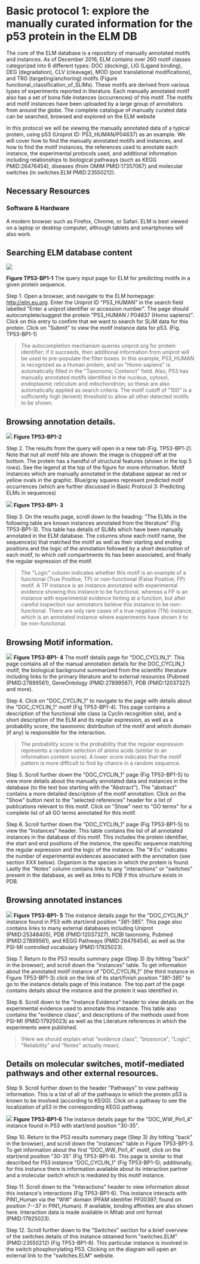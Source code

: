 # Basic protocol 1: explore the manually curated information for the p53 protein in the ELM DB

The core of the ELM database is a repository of manually annotated
motifs and instances. As of December 2016, ELM contains over 260 motif classes
categorized into 6 different types: DOC (docking), LIG (Ligand binding), DEG
(degradation), CLV (cleavage), MOD (post translational modifications), and
TRG (targeting/anchoring) motifs (Figure functional_classification_of_SLiMs). These motifs are derived from various types
of experiments reported in literature. Each manually annotated motif also has a
set of bona fide instances (occurrences) of this motif. The motifs and motif
instances have been uploaded by a large group of annotators from around the
globe. The complete catalogue of manually curated data can be searched, browsed
and explored on the ELM website

In this protocol we will be viewing the manually annotated data of a typical
protein, using p53 (Uniprot ID: P53_HUMAN/P04637) as an example. We will cover how to
find the manually annotated motifs and instances, and how to find the motif
instances, the references used to annotate each instance, the experimental
protocols used, and additional information including relationships to biological
pathways (such as KEGG PMID:26476454), diseases (from OMIM PMID:17357067) and molecular switches (in switches.ELM PMID:23550212).

## Necessary Resources

### Software & Hardware

A modern browser such as Firefox, Chrome, or Safari.
ELM is best viewed on a laptop or desktop computer, although tablets and
smartphones will also work.

## Searching ELM database content

![](Figures/TP53_1/elm_search.png)

**Figure TP53-BP1-1** The query input page for ELM for predicting motifs in a given protein sequence.

Step 1. Open a browser, and navigate to the ELM homepage: http://elm.eu.org.
Enter the Uniprot ID "P53_HUMAN" in the search field labelled "Enter a uniprot
identifier or accession number". The page should autocomplete/suggest the
protein "P53_HUMAN / P04637 (Homo sapiens)". Click on this entry to confirm
that we want to search for SLiM data for this protein. Click on "Submit" to
view the motif instance data for p53. (Fig. TP53-BP1-1)

> The autocompletion mechanism queries uniprot.org for protein identifier;
> if it succeeds, then additional information from uniprot
> will be used to pre-populate the filter boxes. In this example,
> P53_HUMAN is recognized as a Human protein, and so "Homo sapiens" is
> automatically filled in the "Taxonomic Contenct" field. Also, P53 has manually
> annotated motifs identified in the nucleus, cytosol, endoplasmic reticulum
> and mitochondrion, so these are also automatically applied as search
> criteria. The motif cutoff of "100" is a sufficiently high (lenient) threshold
> to allow all other detected motifs to be shown.

## Browsing annotation details. 

![](Figures/TP53_1/elm_results_summary.png)
**Figure TP53-BP1-2**

Step 2. The results from the query will open in a new tab (Fig. TP53-BP1-2).
Note that not all motif hits are
shown: the image is chopped off at the bottom. The protein has a handful of
structural features (shown in the top 5 rows). See the legend at the top of the
figure for more information. Motif instances which are manually annotated in
the database appear as red or yellow ovals in the graphic. Blue/gray squares
represent predicted motif occurrences (which are further discussed in Basic
Protocol 3: Predicting ELMs in sequences)


![](Figures/TP53_1/elm_results_known.png)
**Figure TP53-BP1- 3**

Step 3. On the results page, scroll down to the heading: "The ELMs in the
following table are known instances annotated from the literature" (Fig TP53-BP1-3).
This table has details of SLiMs which have been manually annotated in the ELM
database. The columns show each motif name, the sequence(s) that matched the
motif as well as their starting and ending positions and the logic of the annotation
followed by a short description of each motif, to which cell compartments its
has been associated, and finally the regular expression of the motif.

> The "Logic" column indicates whether this motif is an example of a functional
> (True Positive, TP) or non-functional (False Positive, FP) motif. A TP
> instance is an instance annotated with experimental evidence showing this
> instance to be functional, whereas a FP is an instance with experimental
> evidence hinting at a function, but after careful inspection our annotators
> believe this instance to be non-functional. There are only rare cases of a
> true negative (TN) instance, which is an annotated instance where experiments
> have shown it to be non-functional.

## Browsing Motif information.

![](Figures/TP53_1/doc_cyclin_1_class.png)
**Figure TP53-BP1- 4** The motif details page for "DOC_CYCLIN_1". This page
contains all of the manual annotation details for the DOC_CYCLIN_1 motif,
the biological background summarized from the scientific literature including
links to the primary literature and to external resources (Pubmed (PMID:27899561),
GeneOntology (PMID:27899567), PDB (PMID:12037327) and more).

Step 4.  Click on "DOC_CYCLIN_1" to navigate to the page with details about the
"DOC_CYCLIN_1" motif (Fig TP53-BP1-4). This page contains a description of the
functional site class (a Cyclin recognition site), and a short description of
the ELM and its regular expression, as well as a probability score, the
taxonomic distribution of the motif and which domain (if any) is responsible
for the interaction.

> The probability score is the probability that the regular expression
> represents a random selection of amino acids (similar to an information
> content score). A lower score indicates that the motif pattern is more 
> difficult to find by chance in a random sequence.

Step 5. Scroll further down the "DOC_CYCLIN_1" page (Fig TP53-BP1-5) to view
more details about the manually annotated data and instances in the database
(to the text box starting with the "Abstract"). The "abstract" contains a more
detailed description of the motif annotation. Click on the "Show" button next
to the "selected references" header for a list of publications relevant to this
motif. Click on "Show" next to "GO terms" for a complete list of all GO terms
annotated for this motif.

Step 6. Scroll further down the "DOC_CYCLIN_1" page (Fig TP53-BP1-5) to view
the "Instances" header. This table contains the list of all annotated
instances in the database of this motif. This includes the protein identifier,
the start and end positions of the instance, the specific sequence matching the
regular expression and the logic of the instance. The "# Ev." indicates the
number of experimental evidences associated with the annotation (see section 
XXX below). Organism is the species in which the protein is found. Lastly the 
"Notes" column contains links to any "interactions" or "switches" present in the
database, as well as links to PDB if this structure exists in PDB.

## Browsing annotated instances

![](Figures/TP53_1/doc_cyclin_1_instance.png)
**Figure TP53-BP1- 5** The instance details page for the "DOC_CYCLIN_1"
instance found in P53 with start/end position "381-385".
This page also contains links to many external databases including Uniprot (PMID:25348405),
PDB (PMID:12037327), NCBI taxonomy, Pubmed (PMID:27899561), and KEGG Pathways (PMID:26476454), 
as well as the PSI-MI controlled vocabulary (PMID:17925023).

Step 7. Return to the P53 results summary page (Step 3) (by
hitting "back" in the browser), and scroll down the "instances" table.
To get information about the annotated motif instance of "DOC_CYCLIN_1"
(the third instance in Figure TP53-BP1-3) click on the link of its start/finish position
"381-385" to go to the instance details page of this instance. The top part of
the page contains details about the instance and the protein it was identified in.

Step 8. Scroll down to the "Instance Evidence" header to view details on the
experimental evidence used to annotate this instance. This table also contains
the "evidence class", and descriptions of the methods used from PSI-MI (PMID:17925023) as
well as the Literature references in which the experiments were published.

> (Here we should explain what "evidence class", "biosource", "Logic",
> "Reliability" and "Notes" actually mean).

## Details on molecular switches, motif-mediated pathways and other external resources.

Step 9. Scroll further down to the header "Pathways" to view pathway
information. This is a list of all of the pathways in which the protein p53 is
known to be involved (according to KEGG). Click on a pathway to see the 
localization of p53 in the corresponding KEGG pathway.

![](Figures/TP53_1/doc_ww_pin_1_4_instance.png)
**Figure TP53-BP1-6** The instance details page for the "DOC_WW_Pin1_4"
instance found in P53 with start/end position "30-35". 

Step 10. Return to the P53 results summary page (Step 3) (by
hitting "back" in the browser), and scroll down the "instances" table in
Figure TP53-BP1-3. To get information about the first "DOC_WW_Pin1_4" motif,
click on the start/end position "30-35" (Fig TP53-BP1-6). This page is similar to
that described for P53 instance "DOC_CYCLIN_1" (Fig TP53-BP1-5); additionally, for this instance
there is information available about its interaction partner and a molecular switch
which is mediated by this motif instance.

Step 11. Scroll down to the "Interactions" header to view information about
this instance's interactions (Fig TP53-BP1-6). This instance interacts with PIN1_Human via the
"WW" domain (PFAM identifier PF00397; found on position 7--37 in PIN1_Human). If available, binding
affinities are also shown here. Interaction data is made available in Mitab and xml format (PMID:17925023).

Step 12. Scroll further down to the "Switches" section for a brief overview of
the switches details of this instance obtained form "switches.ELM" (PMID:23550212) (Fig TP53-BP1-6). This
particular instance is involved in the switch phosphorylating P53. Clicking
on the diagram will open an external link to the "switches.ELM" website.
